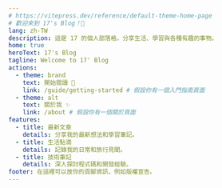 ```yaml
---
# https://vitepress.dev/reference/default-theme-home-page
# 歡迎來到 17's Blog！👋
lang: zh-TW
description: 這是 17 的個人部落格，分享生活、學習與各種有趣的事物。
home: true
heroText: 17's Blog
tagline: Welcome to 17' Blog
actions:
  - theme: brand
    text: 開始閱讀 🚀
    link: /guide/getting-started # 假設你有一個入門指南頁面
  - theme: alt
    text: 關於我 ✨
    link: /about # 假設你有一個關於頁面
features:
  - title: 最新文章
    details: 分享我的最新想法和學習筆記。
  - title: 生活點滴
    details: 記錄我的日常和旅行見聞。
  - title: 技術筆記
    details: 深入探討程式碼和開發經驗。
footer: 在這裡可以放你的頁腳資訊，例如版權宣告。
---
```

